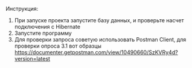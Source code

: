 Инструкция:
1. При запуске проекта запустите базу данных, и проверьте насчет подключения с Hibernate
2. Запустите программу
3. Для проверки запроса советую использовать Postman Client, для проверки опроса
 3.1 вот образцы https://documenter.getpostman.com/view/10490660/SzKVRy4d?version=latest
